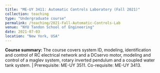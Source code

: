 ```yaml
---
title: "ME-UY 3411: Automatic Controls Laboratory (Fall 2021)"
collection: teaching
type: "Undergraduate course"
permalink: /teaching/2021-Fall-Automatic-Controls-Lab
venue: "NYU Tandon School of Engineering"
date: 2021-07-03
location: "New York, USA"
---
```


<b>Course summary: </b>The course covers system ID, modeling, identification and control of RC electrical network and a DCservo motor, modeling and control of a maglev system, rotary inverted pendulum and a coupled water tank system. | Prerequisite: ME-UY 3511. Co-requisite: ME-UY 3413.

<!-- Heading 1
======

Heading 2
======

Heading 3
====== -->